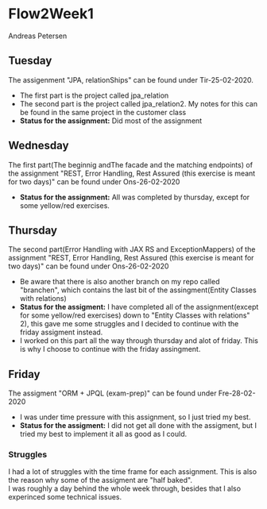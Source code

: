 # Flow2Week1
Andreas Petersen

## Tuesday
The assigenment "JPA, relationShips" can be found under Tir-25-02-2020. <br>
- The first part is the project called jpa_relation <br>
- The second part is the project called jpa_relation2. My notes for this can be found in the same project in the customer class <br>
- **Status for the assignment:** Did most of the assignment


## Wednesday
The first part(The beginnig andThe facade and the matching endpoints) of the assignment "REST, Error Handling, Rest Assured (this exercise is meant for two days)" can be found under Ons-26-02-2020 <br>
- **Status for the assignment:** All was completed by thursday, except for some yellow/red exercises. <br>

## Thursday
The second part(Error Handling with JAX RS and ExceptionMappers) of the assignment "REST, Error Handling, Rest Assured (this exercise is meant for two days)" can be found under Ons-26-02-2020
- Be aware that there is also another branch on my repo called "branchen", which contains the last bit of the assingment(Entity Classes with relations) <br>
- **Status for the assigment:** I have completed all of the assignment(except for some yellow/red exercises) down to "Entity Classes with relations" 2), this gave me some struggles and I decided to continue with the friday assigment instead. <br>
- I worked on this part all the way through thursday and alot of friday. This is why I choose to continue with the friday assingment. <br>

## Friday
The assigment "ORM + JPQL (exam-prep)" can be found under Fre-28-02-2020
- I was under time pressure with this assignment, so I just tried my best. <br>
- **Status for the assigment:** I did not get all done with the assigment, but I tried my best to implement it all as good as I could. <br>

### **Struggles**
I had a lot of struggles with the time frame for each assignment. This is also the reason why some of the assigment are "half baked". <br>
I was roughly a day behind the whole week through, besides that I also experinced some technical issues.

